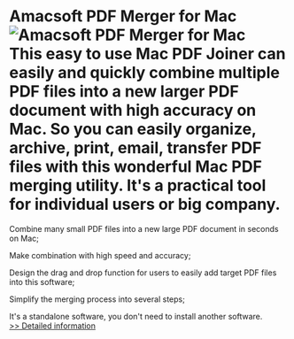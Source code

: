 # Amacsoft PDF Merger for Mac<br />![Amacsoft PDF Merger for Mac](https://mycommerce.akamaized.net/api/pimages/P300948162/BIG/300948162.PNG)<br />This easy to use Mac PDF Joiner can easily and quickly combine multiple PDF files into a new larger PDF document with high accuracy on Mac. So you can easily organize, archive, print, email, transfer PDF files with this wonderful Mac PDF merging utility. It's a practical tool for individual users or big company.

Combine many small PDF files into a new large PDF document in seconds on Mac;

Make combination with high speed and accuracy;

Design the drag and drop function for users to easily add target PDF files into this software;

Simplify the merging process into several steps;

It's a standalone software, you don't need to install another software.<br />[>> Detailed information](https://secure.shareit.com/shareit/product.html?productid=300948162&affiliateid=200057808)
